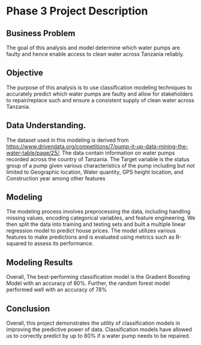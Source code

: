 # Phase 3 Project Description

## Business Problem
The goal of this analysis and model determine which water pumps are faulty and hence enable access to clean water across Tanzania reliably. 

## Objective
The purpose of this analysis is to use classification modeling techniques to accurately predict which water pumps are faulty and allow for stakeholders to repair/replace such and ensure a consistent supply of clean water across Tanzania.


## Data Understanding.
The dataset used in this modeling is derived from https://www.drivendata.org/competitions/7/pump-it-up-data-mining-the-water-table/page/25/. 
The data contain information on water pumps recorded across the country of Tanzania. The Target variable is the status group of a pump given various characteristics of the pump including but not limited to Geographic location, Water quantity, GPS height location, and Construction year among other features 

## Modeling
The modeling process involves preprocessing the data, including handling missing values, encoding categorical variables, and feature engineering. We then split the data into training and testing sets and built a multiple linear regression model to predict house prices. The model utilizes various features to make predictions and is evaluated using metrics such as R-squared to assess its performance.

## Modeling Results
Overall, The best-performing classification model is the Gradient Boosting Model with an accuracy of 80%. 
Further, the random forest model performed well with an accuracy of 78%


## Conclusion
Overall, this project demonstrates the utility of classification models in improving the predictive power of data. Classification models have allowed us to correctly predict by up to 80% if a water pump needs to be repaired. 







